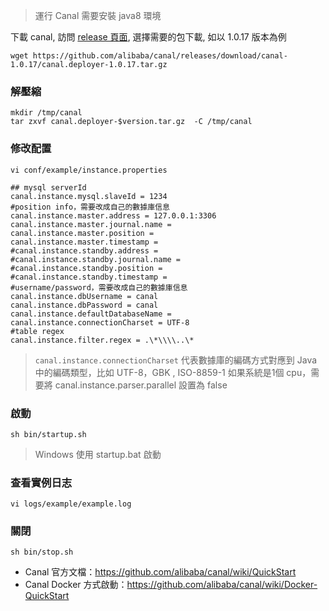> 運行 Canal 需要安裝 java8 環境

下載 canal, 訪問 [release 頁面](https://github.com/alibaba/canal/releases), 選擇需要的包下載, 如以 1.0.17 版本為例

```shell
wget https://github.com/alibaba/canal/releases/download/canal-1.0.17/canal.deployer-1.0.17.tar.gz
```


### 解壓縮

```shell
mkdir /tmp/canal
tar zxvf canal.deployer-$version.tar.gz  -C /tmp/canal
```


### 修改配置

```shell
vi conf/example/instance.properties
```



```text
## mysql serverId
canal.instance.mysql.slaveId = 1234
#position info，需要改成自己的數據庫信息
canal.instance.master.address = 127.0.0.1:3306 
canal.instance.master.journal.name = 
canal.instance.master.position = 
canal.instance.master.timestamp = 
#canal.instance.standby.address = 
#canal.instance.standby.journal.name =
#canal.instance.standby.position = 
#canal.instance.standby.timestamp = 
#username/password，需要改成自己的數據庫信息
canal.instance.dbUsername = canal  
canal.instance.dbPassword = canal
canal.instance.defaultDatabaseName =
canal.instance.connectionCharset = UTF-8
#table regex
canal.instance.filter.regex = .\*\\\\..\*
```



> `canal.instance.connectionCharset` 代表數據庫的編碼方式對應到 Java 中的編碼類型，比如 UTF-8，GBK , ISO-8859-1 如果系統是1個 cpu，需要將 canal.instance.parser.parallel 設置為 false

### 啟動

```shell
sh bin/startup.sh
```



> Windows 使用 startup.bat 啟動

### 查看實例日志

```shell
vi logs/example/example.log
```



### 關閉

```shell
sh bin/stop.sh
```


- Canal 官方文檔：https://github.com/alibaba/canal/wiki/QuickStart
- Canal Docker 方式啟動：https://github.com/alibaba/canal/wiki/Docker-QuickStart